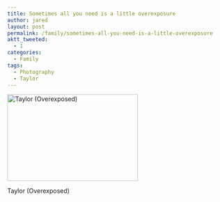 ```yaml
---
title: Sometimes all you need is a little overexposure
author: jared
layout: post
permalink: /family/sometimes-all-you-need-is-a-little-overexposure
aktt_tweeted:
  - 1
categories:
  - Family
tags:
  - Photography
  - Taylor
---
```

<div id="attachment_209" style="width: 310px" class="wp-caption aligncenter">
  <a href="http://jared.ottleys.net/files/2008/08/img_2516.jpg" rel="lightbox[208]"><img class="size-medium wp-image-209" src="http://jared.ottleys.net/files/2008/08/img_2516-300x199.jpg" alt="Taylor (Overexposed)" width="300" height="199" /></a><p class="wp-caption-text">
    Taylor (Overexposed)
  </p>
</div>